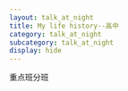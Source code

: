 ```yaml
---
layout: talk_at_night
title: My life history--高中
category: talk_at_night
subcategory: talk_at_night
display: hide
---
```


<!-- more -->

重点班分班
